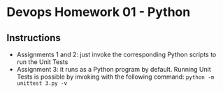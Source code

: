 # Devops Homework 01 - Python

## Instructions
- Assignments 1 and 2: just invoke the corresponding Python scripts to run the Unit Tests
- Assignment 3: it runs as a Python program by default. Running Unit Tests is possible by invoking with the following command: `python -m unittest 3.py -v`
